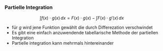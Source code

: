 ### Partielle Integration

$$
\int f(x)\cdot g(x) \, dx = F(x)\cdot g(x) - \int F(x)\cdot g'(x) \, dx 
$$
- für $g$ wird jene Funktion gewählt die durch Differezation verschwindet
- Es gibt eine einfach anzuwendende tabellarische Methode der partiellen Integration
- Partielle integration kann mehrmals hintereinander 